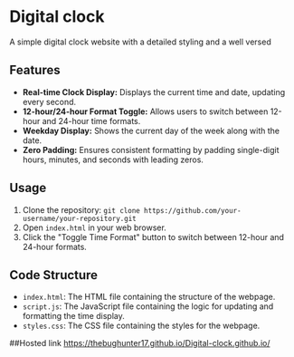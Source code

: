 # Digital clock

A simple digital clock website with a detailed styling and a well versed 

## Features

- **Real-time Clock Display:** Displays the current time and date, updating every second.
- **12-hour/24-hour Format Toggle:** Allows users to switch between 12-hour and 24-hour time formats.
- **Weekday Display:** Shows the current day of the week along with the date.
- **Zero Padding:** Ensures consistent formatting by padding single-digit hours, minutes, and seconds with leading zeros.

## Usage

1. Clone the repository: `git clone https://github.com/your-username/your-repository.git`
2. Open `index.html` in your web browser.
3. Click the "Toggle Time Format" button to switch between 12-hour and 24-hour formats.

## Code Structure

- `index.html`: The HTML file containing the structure of the webpage.
- `script.js`: The JavaScript file containing the logic for updating and formatting the time display.
- `styles.css`: The CSS file containing the styles for the webpage.

##Hosted link 
https://thebughunter17.github.io/Digital-clock.github.io/

